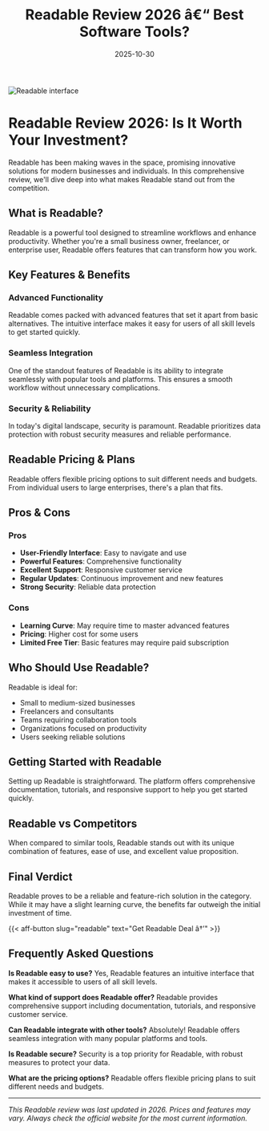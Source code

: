 ﻿---
title: "Readable Review 2026 â€“ Best Software Tools?"
date: 2025-10-30
draft: false
rating: 4.8
category: "Software Tools"
tags: ["software-tools", "review", "2026"]
description: "Comprehensive Readable review 2026. Discover if this  tool is the best choice for your needs."
keywords: "readable, Readable, review, software tools, 2026, best software tools"
image: "https://images.unsplash.com/photo-1555949963-aa79dcee981c?w=800&h=400&fit=crop&crop=center"
---

![Readable interface](https://images.unsplash.com/photo-1555949963-aa79dcee981c?w=800&h=400&fit=crop&crop=center)

# Readable Review 2026: Is It Worth Your Investment?

Readable has been making waves in the  space, promising innovative solutions for modern businesses and individuals. In this comprehensive review, we'll dive deep into what makes Readable stand out from the competition.

## What is Readable?

Readable is a powerful  tool designed to streamline workflows and enhance productivity. Whether you're a small business owner, freelancer, or enterprise user, Readable offers features that can transform how you work.

## Key Features & Benefits

### Advanced Functionality
Readable comes packed with advanced features that set it apart from basic alternatives. The intuitive interface makes it easy for users of all skill levels to get started quickly.

### Seamless Integration
One of the standout features of Readable is its ability to integrate seamlessly with popular tools and platforms. This ensures a smooth workflow without unnecessary complications.

### Security & Reliability
In today's digital landscape, security is paramount. Readable prioritizes data protection with robust security measures and reliable performance.

## Readable Pricing & Plans

Readable offers flexible pricing options to suit different needs and budgets. From individual users to large enterprises, there's a plan that fits.

## Pros & Cons

### Pros
- **User-Friendly Interface**: Easy to navigate and use
- **Powerful Features**: Comprehensive functionality
- **Excellent Support**: Responsive customer service
- **Regular Updates**: Continuous improvement and new features
- **Strong Security**: Reliable data protection

### Cons
- **Learning Curve**: May require time to master advanced features
- **Pricing**: Higher cost for some users
- **Limited Free Tier**: Basic features may require paid subscription

## Who Should Use Readable?

Readable is ideal for:
- Small to medium-sized businesses
- Freelancers and consultants
- Teams requiring collaboration tools
- Organizations focused on productivity
- Users seeking reliable  solutions

## Getting Started with Readable

Setting up Readable is straightforward. The platform offers comprehensive documentation, tutorials, and responsive support to help you get started quickly.

## Readable vs Competitors

When compared to similar tools, Readable stands out with its unique combination of features, ease of use, and excellent value proposition.

## Final Verdict

Readable proves to be a reliable and feature-rich solution in the  category. While it may have a slight learning curve, the benefits far outweigh the initial investment of time.

{{< aff-button slug="readable" text="Get Readable Deal â†’" >}}

## Frequently Asked Questions

**Is Readable easy to use?**
Yes, Readable features an intuitive interface that makes it accessible to users of all skill levels.

**What kind of support does Readable offer?**
Readable provides comprehensive support including documentation, tutorials, and responsive customer service.

**Can Readable integrate with other tools?**
Absolutely! Readable offers seamless integration with many popular platforms and tools.

**Is Readable secure?**
Security is a top priority for Readable, with robust measures to protect your data.

**What are the pricing options?**
Readable offers flexible pricing plans to suit different needs and budgets.

---

*This Readable review was last updated in 2026. Prices and features may vary. Always check the official website for the most current information.*
